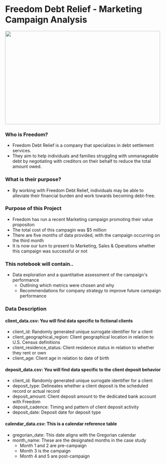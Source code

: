# Freedom Debt Relief - Marketing Campaign Analysis

<img src="https://media.giphy.com/media/ohdY5OaQmUmVW/giphy.gif](https://media.giphy.com/media/JrXas5ecb4FkwbFpIE/giphy.gif" width="500" height="300"/>

### Who is Freedom?

+ Freedom Debt Relief is a company that specializes in debt settlement services.
+ They aim to help individuals and families struggling with unmanageable debt by negotiating with creditors on their behalf to reduce the total amount owed.

### What is their purpose?

+ By working with Freedom Debt Relief, individuals may be able to alleviate their financial burden and work towards becoming debt-free.

### Purpose of this Project

+ Freedom has run a recent Marketing campaign promoting their value propositon
+ The total cost of this campagin was $5 million
+ There are five months of data provided, with the campaign occurring on the third month
+ It is now our turn to present to Marketing, Sales & Operations whether this campaign was successful or not

### This notebook will contain..

+ Data exploration and a quantitative assessment of the campaign's performance
  - Outlining which metrics were chosen and why
  - Recommendations for company strategy to improve future campaign performance
 
### Data Description
#### client_data.csv: You will find data specific to fictional clients

+ client_id: Randomly generated unique surrogate identifier for a client
+ client_geographical_region: Client geographical location in relation to U.S. Census definitions
+ client_residence_status: Client residence status in relation to whether they rent or own
+ client_age: Client age in relation to date of birth

#### deposit_data.csv: You will find data specific to the client deposit behavior

+ client_id: Randomly generated unique surrogate identifier for a client
+ deposit_type: Delineates whether a client deposit is the scheduled record or actual record
+ deposit_amount: Client deposit amount to the dedicated bank account with Freedom
+ deposit_cadence: Timing and pattern of client deposit activity
+ deposit_date: Deposit date for deposit type

#### calendar_data.csv: This is a calendar reference table

+ gregorian_date: This date aligns with the Gregorian calendar
+ month_name: These are the designated months in the case study
  - Month 1 and 2 are pre-campaign
  - Month 3 is the campaign
  - Month 4 and 5 are post-campaign
